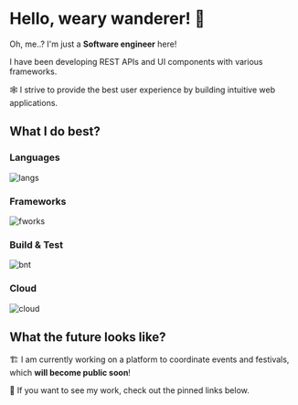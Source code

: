 # Hello, weary wanderer! 👋

Oh, me..? I'm just a **Software engineer** here!

I have been developing REST APIs and UI components with various frameworks.

🕸️ I strive to provide the best user experience by building intuitive web applications.

## What I do best?

### Languages
![langs](https://skillicons.dev/icons?i=js,ts,cs,java,py)

### Frameworks
![fworks](https://skillicons.dev/icons?i=react%2Cdotnet%2Cnextjs%2Cspring%2Cdjango&theme=dark)

### Build & Test
![bnt](https://skillicons.dev/icons?i=webpack%2Cgradle%2Cjest&theme=dark)

### Cloud
![cloud](https://skillicons.dev/icons?i=git%2Cdocker%2Cgithub%2Cazure%2Caws&theme=dark)

## What the future looks like?

🏗️ I am currently working on a platform to coordinate events and festivals, which **will become public soon**!

🔗 If you want to see my work, check out the pinned links below.

<!--
**datmemerboi/datmemerboi** is a ✨ _special_ ✨ repository because its `README.md` (this file) appears on your GitHub profile.

Here are some ideas to get you started:

- 🔭 I’m currently working on ...
- 🌱 I’m currently learning ...
- 👯 I’m looking to collaborate on ...
- 🤔 I’m looking for help with ...
- 💬 Ask me about ...
- 📫 How to reach me: ...
- 😄 Pronouns: ...
- ⚡ Fun fact: ...
-->
